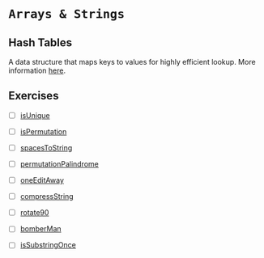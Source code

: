 # `Arrays & Strings`

## Hash Tables

A data structure that maps keys to values for highly efficient lookup. More information [here](https://github.com/rjbernaldo/katalog/tree/master/data-structures/hash-tables.md).

## Exercises
- [ ] [isUnique](https://github.com/rjbernaldo/katalog/blob/master/exercises/arrays-and/ex1.js)
- [ ] [isPermutation](https://github.com/rjbernaldo/katalog/blob/master/exercises/arrays-and/ex2.js)
- [ ] [spacesToString](https://github.com/rjbernaldo/katalog/blob/master/exercises/arrays-and/ex3.js)
- [ ] [permutationPalindrome](https://github.com/rjbernaldo/katalog/blob/master/exercises/arrays-and/ex4.js)


- [ ] [oneEditAway](https://github.com/rjbernaldo/katalog/blob/master/exercises/arrays-and/ex5.js)
- [ ] [compressString](https://github.com/rjbernaldo/katalog/blob/master/exercises/arrays-and/ex6.js)
- [ ] [rotate90](https://github.com/rjbernaldo/katalog/blob/master/exercises/arrays-and/ex7.js)
- [ ] [bomberMan](https://github.com/rjbernaldo/katalog/blob/master/exercises/arrays-and/ex8.js)
- [ ] [isSubstringOnce](https://github.com/rjbernaldo/katalog/blob/master/exercises/arrays-and/ex9.js)